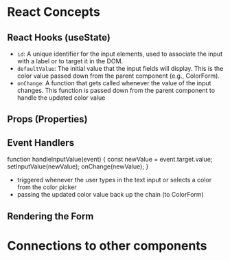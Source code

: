 # React Concepts

## React Hooks (useState)

- `id`: A unique identifier for the input elements, used to associate the input with a label or to target it in the DOM.
- `defaultValue`: The initial value that the input fields will display. This is the color value passed down from the parent component (e.g., ColorForm).
- `onChange`: A function that gets called whenever the value of the input changes. This function is passed down from the parent component to handle the updated color value

## Props (Properties)

## Event Handlers

function handleInputValue(event) {
const newValue = event.target.value;
setInputValue(newValue);
onChange(newValue);
}

- triggered whenever the user types in the text input or selects a color from the color picker
- passing the updated color value back up the chain (to ColorForm)

## Rendering the Form

# Connections to other components

